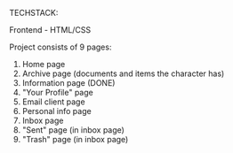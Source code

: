 TECHSTACK:

Frontend - HTML/CSS

Project consists of 9 pages:

1. Home page
2. Archive page (documents and items the character has)
3. Information page (DONE)
4. "Your Profile" page
5. Email client page
6. Personal info page
7. Inbox page
8. "Sent" page (in inbox page)
9. "Trash" page (in inbox page)

